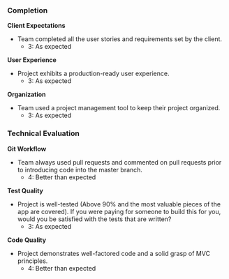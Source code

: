 ### Completion

**Client Expectations**

* Team completed all the user stories and requirements set by the client.
    * 3: As expected

**User Experience**

* Project exhibits a production-ready user experience.
    * 3: As expected

**Organization**

* Team used a project management tool to keep their project organized.
    * 3: As expected

### Technical Evaluation

**Git Workflow**

* Team always used pull requests and commented on pull requests prior to introducing code into the master branch.
    * 4: Better than expected

**Test Quality**

* Project is well-tested (Above 90% and the most valuable pieces of the app are covered). If you were paying for someone to build this for you, would you be satisfied with the tests that are written?
    * 3: As expected

**Code Quality**

* Project demonstrates well-factored code and a solid grasp of MVC principles.
    * 4: Better than expected

